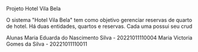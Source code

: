 Projeto Hotel Vila Bela

O sistema "Hotel Vila Bela" tem como objetivo gerenciar reservas de quarto de hotel.
Há duas entidades, quartos e reservas. Cada uma possui seu crud

Alunas
Maria Eduarda do Nascimento Silva - 20221011110004
Maria Victoria Gomes da Silva - 20221011110011
